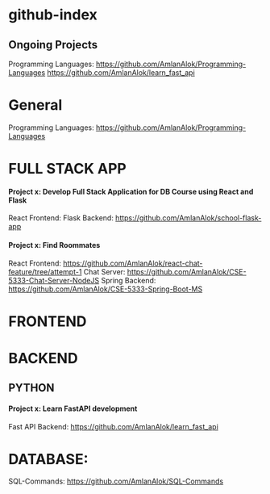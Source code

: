 # github-index

## Ongoing Projects
Programming Languages: https://github.com/AmlanAlok/Programming-Languages
https://github.com/AmlanAlok/learn_fast_api

# General

Programming Languages: https://github.com/AmlanAlok/Programming-Languages


# FULL STACK APP

#### Project x: Develop Full Stack Application for DB Course using React and Flask
React Frontend:
Flask Backend: https://github.com/AmlanAlok/school-flask-app

#### Project x: Find Roommates
React Frontend: https://github.com/AmlanAlok/react-chat-feature/tree/attempt-1
Chat Server: https://github.com/AmlanAlok/CSE-5333-Chat-Server-NodeJS
Spring Backend: https://github.com/AmlanAlok/CSE-5333-Spring-Boot-MS

# FRONTEND


# BACKEND

## PYTHON

#### Project x: Learn FastAPI development
Fast API Backend: https://github.com/AmlanAlok/learn_fast_api


# DATABASE:

SQL-Commands:  https://github.com/AmlanAlok/SQL-Commands

